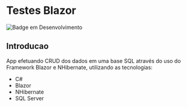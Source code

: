 # Testes Blazor

![Badge em Desenvolvimento](https://img.shields.io/static/v1?label=STATUS&message=FINALIZADO&color=GREEN&style=for-the-badge)

## Introducao

App efetuando CRUD dos dados em uma base SQL através do uso do Framework Blazor e NHibernate, utilizando as tecnologias:

* C#
* Blazor
* NHibernate
* SQL Server